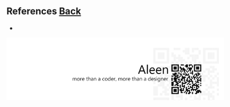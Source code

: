 ## References [**Back**](./../README.md)

- 

<a href="http://aleen42.github.io/" target="_blank" ><img src="./../pic/tail.gif"></a>